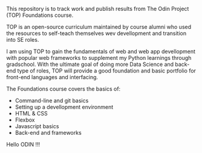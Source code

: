 This repository is to track work and publish results from The Odin Project (TOP) Foundations course.

TOP is an open-source curriculum maintained by course alumni who used the resources to self-teach themselves wev devellopment and transition into SE roles. 

I am using TOP to gain the fundamentals of web and web app devellopment with popular web frameworks to supplement my Python learnings through gradschool. With the ultimate goal of doing more Data Science and back-end type of roles, TOP will provide a good foundation and basic portfolio for front-end languages and interfacing. 

The Foundations course covers the basics of:
- Command-line and git basics
- Setting up a devellopment environment
- HTML & CSS
- Flexbox
- Javascript basics
- Back-end and frameworks
 
Hello ODIN !!! 
